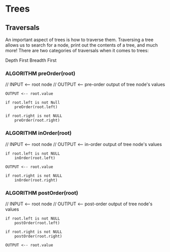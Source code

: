 # Trees

## Traversals

An important aspect of trees is how to traverse them. Traversing a tree allows us to search for a node, print out the contents of a tree, and much more! There are two categories of traversals when it comes to trees:

Depth First
Breadth First

### ALGORITHM preOrder(root)

// INPUT <-- root node
// OUTPUT <-- pre-order output of tree node's values

    OUTPUT <-- root.value

    if root.left is not Null
        preOrder(root.left)

    if root.right is not NULL
        preOrder(root.right)

### ALGORITHM inOrder(root)

// INPUT <-- root node
// OUTPUT <-- in-order output of tree node's values

    if root.left is not NULL
        inOrder(root.left)

    OUTPUT <-- root.value

    if root.right is not NULL
        inOrder(root.right)

### ALGORITHM postOrder(root)

// INPUT <-- root node
// OUTPUT <-- post-order output of tree node's values

    if root.left is not NULL
        postOrder(root.left)

    if root.right is not NULL
        postOrder(root.right)

    OUTPUT <-- root.value
